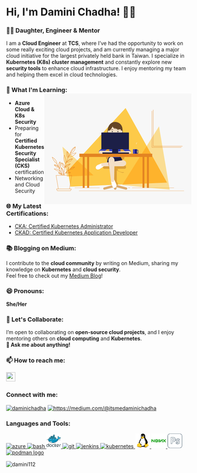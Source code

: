 # Hi, I'm Damini Chadha! 👩‍💻

### 👩‍🔬 Daughter, Engineer & Mentor  
I am a **Cloud Engineer** at **TCS**, where I’ve had the opportunity to work on some really exciting cloud projects, and am currently managing a major cloud initiative for the largest privately held bank in Taiwan. I specialize in **Kubernetes (K8s) cluster management** and constantly explore new **security tools** to enhance cloud infrastructure. I enjoy mentoring my team and helping them excel in cloud technologies.

### 🌱 What I'm Learning: <img src="https://github.com/damini112/Profile-GIFs/blob/main/cute-girl.gif" width="400px" align="right"/> 
- **Azure Cloud & K8s Security**
- Preparing for **Certified Kubernetes Security Specialist (CKS)** certification
- Networking and Cloud Security

### 🌐 My Latest Certifications:
- [CKA: Certified Kubernetes Administrator](https://www.credly.com/badges/9352f34f-84b8-42b8-a765-2244f4cb882a/public_url)
- [CKAD: Certified Kubernetes Application Developer](https://www.credly.com/badges/c9c19d65-d438-4c98-993b-25a46aab1246/public_url)

### 📚 Blogging on Medium:
I contribute to the **cloud community** by writing on Medium, sharing my knowledge on **Kubernetes** and **cloud security**.  
Feel free to check out my [Medium Blog](https://medium.com/@itsmedaminichadha)!

### 😄 Pronouns:
**She/Her**

### 🧠 Let's Collaborate:
I’m open to collaborating on **open-source cloud projects**, and I enjoy mentoring others on **cloud computing** and **Kubernetes**.  
**💬 Ask me about anything!**

### 📫 How to reach me:  
<a href="https://www.linkedin.com/in/daminichadha/">
     <img src="https://i.pinimg.com/originals/92/07/be/9207bed6b3d0b9e9b97e8005d171cb3b.png" width="25" height="25" />
</a>


<h3 align="left">Connect with me:</h3>
<p align="left">
<a href="https://linkedin.com/in/daminichadha" target="blank"><img align="center" src="https://raw.githubusercontent.com/rahuldkjain/github-profile-readme-generator/master/src/images/icons/Social/linked-in-alt.svg" alt="daminichadha" height="30" width="40" /></a>
<a href="https://medium.com/https://medium.com/@itsmedaminichadha" target="blank"><img align="center" src="https://raw.githubusercontent.com/rahuldkjain/github-profile-readme-generator/master/src/images/icons/Social/medium.svg" alt="https://medium.com/@itsmedaminichadha" height="30" width="40" /></a>
</p>

<h3 align="left">Languages and Tools:</h3>
<p align="left">
  <a href="https://azure.microsoft.com/en-in/" target="_blank" rel="noreferrer">
    <img src="https://www.vectorlogo.zone/logos/microsoft_azure/microsoft_azure-icon.svg" alt="azure" width="40" height="40"/>
  </a>
  <a href="https://www.gnu.org/software/bash/" target="_blank" rel="noreferrer">
    <img src="https://www.vectorlogo.zone/logos/gnu_bash/gnu_bash-icon.svg" alt="bash" width="40" height="40"/>
  </a>
  <a href="https://www.docker.com/" target="_blank" rel="noreferrer">
    <img src="https://raw.githubusercontent.com/devicons/devicon/master/icons/docker/docker-original-wordmark.svg" alt="docker" width="40" height="40"/>
  </a>
  <a href="https://git-scm.com/" target="_blank" rel="noreferrer">
    <img src="https://www.vectorlogo.zone/logos/git-scm/git-scm-icon.svg" alt="git" width="40" height="40"/>
  </a>
  <a href="https://www.jenkins.io" target="_blank" rel="noreferrer">
    <img src="https://www.vectorlogo.zone/logos/jenkins/jenkins-icon.svg" alt="jenkins" width="40" height="40"/>
  </a>
  <a href="https://kubernetes.io" target="_blank" rel="noreferrer">
    <img src="https://www.vectorlogo.zone/logos/kubernetes/kubernetes-icon.svg" alt="kubernetes" width="40" height="40"/>
  </a>
  <a href="https://www.linux.org/" target="_blank" rel="noreferrer">
    <img src="https://raw.githubusercontent.com/devicons/devicon/master/icons/linux/linux-original.svg" alt="linux" width="40" height="40"/>
  </a>
  <a href="https://www.nginx.com" target="_blank" rel="noreferrer">
    <img src="https://raw.githubusercontent.com/devicons/devicon/master/icons/nginx/nginx-original.svg" alt="nginx" width="40" height="40"/>
  </a>
  <a href="https://www.photoshop.com/en" target="_blank" rel="noreferrer">
    <img src="https://raw.githubusercontent.com/devicons/devicon/master/icons/photoshop/photoshop-line.svg" alt="photoshop" width="40" height="40"/>
  </a>
  <a href="https://podman.io/" target="_blank" rel="noreferrer">
    <img src="https://cdn.jsdelivr.net/gh/devicons/devicon/icons/podman/podman-original.svg" alt="podman logo" width="40" height="40"/>
  </a>
</p>


<p><img align="center" src="https://github-readme-stats.vercel.app/api/top-langs?username=damini112&show_icons=true&locale=en&layout=compact" alt="damini112" /></p>

